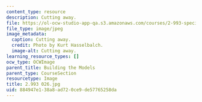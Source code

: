 ```yaml
---
content_type: resource
description: Cutting away.
file: https://ol-ocw-studio-app-qa.s3.amazonaws.com/courses/2-993-special-topics-in-mechanical-engineering-the-art-and-science-of-boat-design-january-iap-2007/884947e138a8ad720ce9de57765258da_2993026.jpg
file_type: image/jpeg
image_metadata:
  caption: Cutting away.
  credit: Photo by Kurt Hasselbalch.
  image-alt: Cutting away.
learning_resource_types: []
ocw_type: OCWImage
parent_title: Building the Models
parent_type: CourseSection
resourcetype: Image
title: 2.993 026.jpg
uid: 884947e1-38a8-ad72-0ce9-de57765258da
---
```


